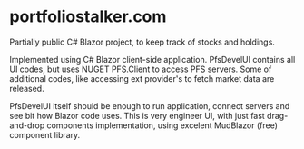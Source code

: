# portfoliostalker.com
Partially public C# Blazor project, to keep track of stocks and holdings.

Implemented using C# Blazor client-side application. PfsDevelUI contains all UI codes, but uses NUGET PFS.Client to access PFS servers.
Some of additional codes, like accessing ext provider's to fetch market data are released.

PfsDevelUI itself should be enough to run application, connect servers and see bit how Blazor code uses. This is very engineer UI, 
with just fast drag-and-drop components implementation, using excelent MudBlazor (free) component library.
